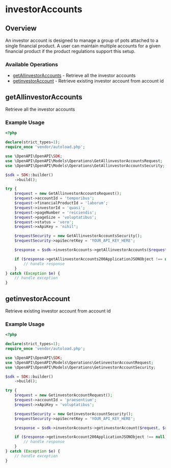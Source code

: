 # investorAccounts

## Overview

An investor account is designed to manage a group of pots attached to a single financial product. A user can maintain multiple accounts for a given financial product if the product regulations support this setup.

### Available Operations

* [getAllinvestorAccounts](#getallinvestoraccounts) - Retrieve all the investor accounts
* [getinvestorAccount](#getinvestoraccount) - Retrieve existing investor account from account id

## getAllinvestorAccounts

Retrieve all the investor accounts

### Example Usage

```php
<?php

declare(strict_types=1);
require_once 'vendor/autoload.php';

use \OpenAPI\OpenAPI\SDK;
use \OpenAPI\OpenAPI\Models\Operations\GetAllinvestorAccountsRequest;
use \OpenAPI\OpenAPI\Models\Operations\GetAllinvestorAccountsSecurity;

$sdk = SDK::builder()
    ->build();

try {
    $request = new GetAllinvestorAccountsRequest();
    $request->accountId = 'temporibus';
    $request->financialProductId = 'laborum';
    $request->investorId = 'quasi';
    $request->pageNumber = 'reiciendis';
    $request->pageSize = 'voluptatibus';
    $request->status = 'vero';
    $request->xApiKey = 'nihil';

    $requestSecurity = new GetAllinvestorAccountsSecurity();
    $requestSecurity->apiSecretKey = 'YOUR_API_KEY_HERE';

    $response = $sdk->investorAccounts->getAllinvestorAccounts($request, $requestSecurity);

    if ($response->getAllinvestorAccounts200ApplicationJSONObject !== null) {
        // handle response
    }
} catch (Exception $e) {
    // handle exception
}
```

## getinvestorAccount

Retrieve existing investor account from account id

### Example Usage

```php
<?php

declare(strict_types=1);
require_once 'vendor/autoload.php';

use \OpenAPI\OpenAPI\SDK;
use \OpenAPI\OpenAPI\Models\Operations\GetinvestorAccountRequest;
use \OpenAPI\OpenAPI\Models\Operations\GetinvestorAccountSecurity;

$sdk = SDK::builder()
    ->build();

try {
    $request = new GetinvestorAccountRequest();
    $request->accountId = 'praesentium';
    $request->xApiKey = 'voluptatibus';

    $requestSecurity = new GetinvestorAccountSecurity();
    $requestSecurity->apiSecretKey = 'YOUR_API_KEY_HERE';

    $response = $sdk->investorAccounts->getinvestorAccount($request, $requestSecurity);

    if ($response->getinvestorAccount200ApplicationJSONObject !== null) {
        // handle response
    }
} catch (Exception $e) {
    // handle exception
}
```
